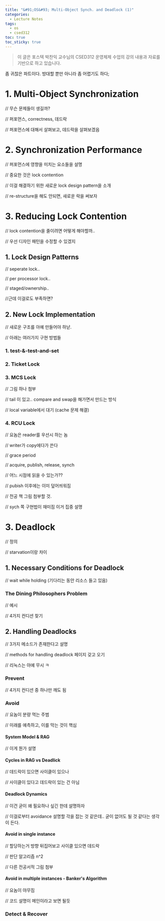 ```yaml
---
title: "&#91;OS&#93; Multi-Object Synch. and Deadlock (1)"
categories:
  - Lecture Notes
tags:
  - os
  - csed312
toc: true
toc_sticky: true
---
```


> 이 글은 포스텍 박찬익 교수님의 CSED312 운영체제 수업의 강의 내용과 자료를 기반으로 하고 있습니다.

좀 귀찮은 파트이다. 방대할 뿐만 아니라 좀 어렵기도 하다;

# 1. Multi-Object Synchronization

// 무슨 문제들이 생길까?

// 퍼포먼스, correctness, 데드락

// 퍼포먼스에 대해서 살펴보고, 데드락을 살펴보겠음

# 2. Synchronization Performance

// 퍼포먼스에 영향을 미치는 요소들을 설명

// 중요한 것은 lock contention

// 이걸 해결하기 위한 새로운 lock design pattern을 소개

// re-structure을 해도 안되면, 새로운 락을 써보자

# 3. Reducing Lock Contention

// lock contention을 줄이려면 어떻게 해야할까.. 

// 우선 디자인 패턴을 수정할 수 있겠지

## 1. Lock Design Patterns

// seperate lock..

// per processor lock..

// staged/ownership..

//근데 이걸로도 부족하면?

## 2. New Lock Implementation

// 새로운 구조를 아예 만들어야 하낟.

// 아래는 여러가지 구현 방법들

### 1. test-&-test-and-set

### 2. Ticket Lock

### 3. MCS Lock

// 그림 하나 첨부

// tail 이 있고.. compare and swap을 해가면서 만드는 방식

// local variable에서 대기 (cache 문제 해결)
### 4. RCU Lock

// 요놈은 reader를 우선시 하는 놈

// writer가 copy에다가 쓴다

// grace period

// acquire, publish, release, synch

// 어느 시점에 읽을 수 있는가??

// pubish 이후에는 이미 덮어씌워짐

// 전공 책 그림 첨부할 것.

// sych 쪽 구현법이 재미짐 이거 집중 설명

# 3. Deadlock

// 정의

// starvation이랑 차이

## 1. Necessary Conditions for Deadlock

// wait while holding (기다리는 동안 리소스 들고 있음)

### The Dining Philosophers Problem

// 예시

// 4가지 컨디션 찾기

## 2. Handling Deadlocks

// 3가지 메소드가 존재한다고 설명

// methods for handling deadlock 페이지 갖고 오기

// 리눅스는 아예 무시 ㅋ

### Prevent

// 4가지 컨디션 중 하나만 깨도 됨

### Avoid

// 요놈이 분량 먹는 주범

// 미래를 예측하고, 이를 막는 것이 핵심

#### System Model & RAG

// 이게 뭔가 설명

#### Cycles in RAG vs Deadlick

// 데드락이 있으면 사이클이 있으나

// 사이클이 있다고 데드락이 있는 건 아님

#### Deadlock Dynamics

// 이건 굳이 왜 필요하나 싶긴 한데 설명하자

// 이걸로부터 avoidance 설명할 각을 잡는 것 같은데.. 굳이 없어도 될 것 같다는 생각이 든다.

#### Avoid in single instance

// 할당하는거 방향 뒤집어보고 사이클 있으면 데드락

// 판단 알고리즘 n^2

// 다른 전공서적 그림 첨부

#### Avoid in multiple instances - Banker's Algorithm

// 요놈이 야무짐

// 코드 설명이 메인이라고 보면 될듯

### Detect & Recover

[I_1]: /assets/lecture/os/5/thr_as.PNG